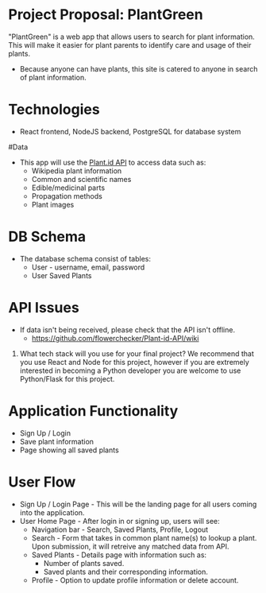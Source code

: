 # Project Proposal: PlantGreen

"PlantGreen" is a web app that allows users to search for plant information. This will make it easier for plant parents to identify care and usage of their plants.

- Because anyone can have plants, this site is catered to anyone in search of plant information.

# Technologies

- React frontend, NodeJS backend, PostgreSQL for database system

#Data

- This app will use the [Plant.id API](https://github.com/flowerchecker/Plant-id-API) to access data such as:
  - Wikipedia plant information
  - Common and scientific names
  - Edible/medicinal parts
  - Propagation methods
  - Plant images

# DB Schema

- The database schema consist of tables:
  - User - username, email, password
  - User Saved Plants

# API Issues

- If data isn't being received, please check that the API isn't offline.
  - https://github.com/flowerchecker/Plant-id-API/wiki

1. What tech stack will you use for your final project? We recommend that you use React and Node for this project, however if you are extremely interested in becoming a Python developer you are welcome to use Python/Flask for this project.

# Application Functionality

- Sign Up / Login
- Save plant information
- Page showing all saved plants

# User Flow

- Sign Up / Login Page - This will be the landing page for all users coming into the application.
- User Home Page - After login in or signing up, users will see:
  - Navigation bar - Search, Saved Plants, Profile, Logout
  - Search - Form that takes in common plant name(s) to lookup a plant. Upon submission, it will retreive any matched data from API.
  - Saved Plants - Details page with information such as:
    - Number of plants saved.
    - Saved plants and their corresponding information.
  - Profile - Option to update profile information or delete account.
